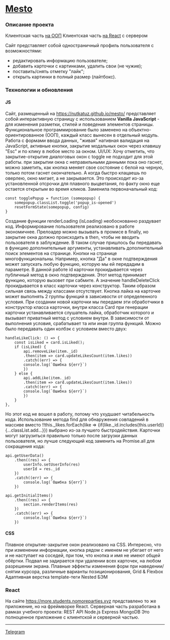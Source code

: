 # [Mesto](https://nutkatuz.github.io/mesto/)

### Описание проекта

Клиентская часть [на ООП](https://nutkatuz.github.io/mesto/)
Клиентская часть [на React](https://more.students.nomoreparties.xyz) c сервером


Сайт представляет собой одностраничный профиль пользователя с возможностями:
* редактировать информацию пользователе;
* добавить карточки с картинками, удалить свои (не чужие);
* поставить/снять отметку "лайк";
* открыть картинки в полный размер (лайтбокс). 


### Технологии и обновления

#### JS

Сайт, размещенный на https://nutkatuz.github.io/mesto/ представляет собой интерактивную страницу с использованием __Vanilla JavaScript__ - для изменения разметки, стилей и поведения элементов страницы. Функциональное программирование было заменено на объектно-ориентированное (ООП), каждый класс вынесен в отдельный модуль.
Работа с формами ввода данных,
"живая" нативная валидация на JavaScript,
активные кнопки,
закрытие модальных окон через клавишу "Esc" и по клику в любое место за окном.
UI/UX:
Хочу отметить, что закрытие-открытие диалоговых окон с toggle не подходит для этой работы. при закрытии окна с неправильными данными пока оно гаснет, можно заметить, как кнопка меняет свое состояние с белой на черную, только потом гаснет окончательно. А когда быстро клацаешь по оверлею, окно мигает, а не закрывается. Это происходит из-за установленной отсрочки для плавного выцветания, по факту окно еще остается открытым во время кликов. Заменила первоначальный код:  
```
const togglePopup = function (somepopup) {
    somepopup.classList.toggle('popup_is-opened')
    resetFormState(somepopup, config)
}
```
Создание функции renderLoading (isLoading) необоснованно раздувает код. Информирование пользователя реализовано в работе экономичнее. Прелоадер можно вызывать в промисе в finally, но закрытие окна должно происходить в then, чтобы не вводить пользователя в заблуждение. В таком случае пришлось бы передавать в функцию дополнительные аргументы, устанавливать дополнительный поиск элементов на странице.
Кнопки на странице многофункциональны. Например, кнопка "Да" в окне подтверждения может запускать любую функцию, которую мы ей передадим в параметре. В данной работе id карточки прокидывается через публичный метод в окно подтверждения. Этот метод принимает функцию, которую вызовет при сабмите. А значение handleDeleteClick прокидывается в класс карточки через конструктор. Таким образом сильная связь между классами отсутствует.
Кнопка лайка на карточке может выполнять 2 группы функций в зависивости от определенного условия. При создании новой карточки мы передаем эти обработчики в конструктор класса карточки, внутри класса Card при генерации карточки устанавливается слушатель лайка, обработчик которого и вызывает приватный метод с условием внутри. В зависимости от выполнения условия, срабатывает та или иная группа функций. Можно было передавать один колбэк с условием вместо двух: 
```
handleLikeClick: () => {
    const isLiked = card.isLiked();
    if (isLiked) {
        api.removeLike(item._id)
        .then(item => card.updateLikesCount(item.likes))
        .catch((err) => {
        console.log(`Ошибка ${err}`)
        })
    } else {
        api.addLike(item._id)
        .then(item => card.updateLikesCount(item.likes))
        .catch((err) => {
        console.log(`Ошибка ${err}`)
        })
    }
},
```
Но этот код не вошел в работу, потому что ухудшает читабельность кода. Использование метода find для обнаружения совпадений в массиве вместо !!this._likes.forEach(like => {if(like._id.includes(this.userId)){...classList.add...}}) выбрано из-за лучшего быстродействия.
Карточки могут загрузиться правильно только после загрузки данных пользователя, но лучше следующий код заменить на Promise.all для сокращения кода: 
```
api.getUserData()
    .then((res) => {
        userInfo.setUserInfo(res)
        userId = res._id
    })
    .catch((err) => {
        console.log(`Ошибка ${err}`)
    })
    
api.getInitialItems()
    .then((res) => {
        section.renderItems(res)
    })
    .catch((err) => {
        console.log(`Ошибка ${err}`)
    })
```


#### CSS

Плавное открытие-закрытие окон реализовано на CSS. Интересно, что при изменении информации, кнопка рядом с именем не убегает от него и не наступает на соседей, при том, что кнопка и имя не имеют общей обёртки. Подвал не задирается при удалении всех карточек, на любом разрешении экрана. Плавные эффекты изменения форм при наведении/снятии курсора, различные варианты позиционирования,
Grid & Flexbox
Адаптивная верстка
template-теги
Nested
БЭМ

### React

На сайте https://more.students.nomoreparties.xyz представлено то же приложение, но на фреймворке React. Серверная часть разработана в рамках учебного проекта:
REST API
Node.js
Express
MongoDB
Это полноценное приложение с клиентской и серверной частью.
______________________________________________________________________________________
[Telegram](https://t.me/revidovich)
